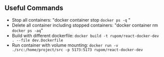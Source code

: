 ## Useful Commands

- Stop all containers: "docker container stop `docker ps -q` "
- Delete all container including stopped containers: "docker container rm `docker ps -aq`"
- Build with different dockerfile: `docker build -t rupom/react-docker-dev . --file dev.Dockerfile`
- Run container with volume mounting: `docker run -v ./src:/home/project/src -p 5173:5173 rupom/react-docker-dev`

